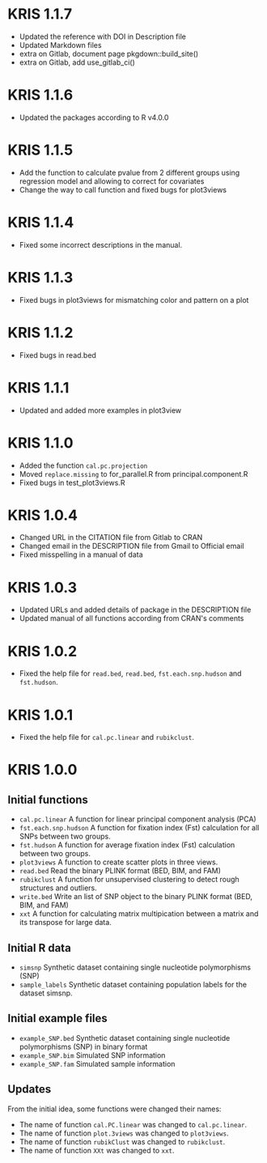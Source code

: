 
# KRIS 1.1.7

* Updated the reference with DOI in Description file
* Updated Markdown files
* extra on Gitlab,  document page pkgdown::build_site()
* extra on Gitlab, add use_gitlab_ci()

# KRIS 1.1.6

* Updated the packages according to R v4.0.0

# KRIS 1.1.5

* Add the function to calculate pvalue from 2 different groups using regression model and allowing to correct for covariates
* Change the way to call function and fixed bugs for plot3views

# KRIS 1.1.4

* Fixed some incorrect descriptions in the manual.

# KRIS 1.1.3

* Fixed bugs in plot3views for mismatching color and pattern on a plot

# KRIS 1.1.2

* Fixed bugs in read.bed

# KRIS 1.1.1

* Updated and added more examples in plot3view

# KRIS 1.1.0

* Added the function ```cal.pc.projection``` 
* Moved ```replace.missing``` to for_parallel.R from principal.component.R
* Fixed bugs in test_plot3views.R

# KRIS 1.0.4
* Changed URL in the CITATION file from Gitlab to CRAN
* Changed email in the DESCRIPTION file from Gmail to Official email
* Fixed misspelling in a manual of data

# KRIS 1.0.3

* Updated URLs and added details of package in the DESCRIPTION file
* Updated manual of all functions according from CRAN's comments

# KRIS 1.0.2

* Fixed the help file for ```read.bed```, ```read.bed```, ```fst.each.snp.hudson``` and  ```fst.hudson```.

# KRIS 1.0.1

* Fixed the help file for ```cal.pc.linear``` and  ```rubikclust```.

# KRIS 1.0.0

## Initial functions

* ```cal.pc.linear``` A function for linear principal component analysis (PCA)
* ```fst.each.snp.hudson``` A function for fixation index (Fst) calculation for 
all SNPs between two groups.
* ```fst.hudson``` A function for average fixation index (Fst) calculation 
between two groups.
* ```plot3views``` A function to create scatter plots in three views.
* ```read.bed``` Read the binary PLINK format (BED, BIM, and FAM)
* ```rubikclust``` A function for unsupervised clustering to detect rough 
structures and outliers.
* ```write.bed``` Write an list of SNP object to the binary PLINK format (BED, 
BIM, and FAM)
* ```xxt``` A function for calculating matrix multipication between a matrix and 
its transpose for large data.

## Initial R data 

* ```simsnp``` Synthetic dataset containing single nucleotide polymorphisms 
(SNP)
* ```sample_labels``` Synthetic dataset containing population labels for the 
dataset simsnp.

## Initial example files

* ```example_SNP.bed``` Synthetic dataset containing single nucleotide polymorphisms 
(SNP) in binary format
* ```example_SNP.bim``` Simulated SNP information
* ```example_SNP.fam``` Simulated sample information

## Updates

From the initial idea, some functions were changed their names:

* The name of function ```cal.PC.linear``` was changed to ```cal.pc.linear```.
* The name of function ```plot.3views``` was changed to ```plot3views```.
* The name of function ```rubikClust``` was changed to ```rubikclust```.
* The name of function ```XXt``` was changed to ```xxt```.
